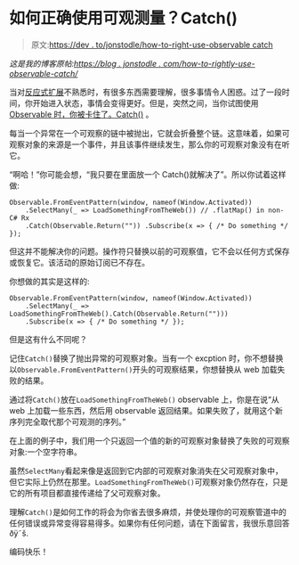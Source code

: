# 如何正确使用可观测量？Catch()

> 原文:[https://dev . to/jonstodle/how-to-right-use-observable catch](https://dev.to/jonstodle/how-to-properly-use-observablecatch)

*这是我的博客原帖:[https://blog . jonstodle . com/how-to-rightly-use-observable-catch/](https://blog.jonstodle.com/how-to-properly-use-observable-catch/)*

当对[反应式扩展](http://reactivex.io/)不熟悉时，有很多东西需要理解，很多事情令人困惑。过了一段时间，你开始进入状态，事情会变得更好。但是，突然之间，当你试图使用 [Observable 时，你被卡住了。Catch()](http://reactivex.io/) 。

每当一个异常在一个可观察的链中被抛出，它就会折叠整个链。这意味着，如果可观察对象的来源是一个事件，并且该事件继续发生，那么你的可观察对象没有在听它。

“啊哈！”你可能会想，“我只要在里面放一个 Catch()就解决了”。所以你试着这样做:

```
Observable.FromEventPattern(window, nameof(Window.Activated))
    .SelectMany(_ => LoadSomethingFromTheWeb()) // .flatMap() in non-C# Rx
    .Catch(Observable.Return("")) .Subscribe(x => { /* Do something */ }); 
```

但这并不能解决你的问题。操作符只替换以前的可观察值，它不会以任何方式保存或恢复它。该活动的原始订阅已不存在。

你想做的其实是这样的:

```
Observable.FromEventPattern(window, nameof(Window.Activated))
    .SelectMany(_ => LoadSomethingFromTheWeb().Catch(Observable.Return("")))
    .Subscribe(x => { /* Do something */ }); 
```

但是这有什么不同呢？

记住`Catch()`替换了抛出异常的可观察对象。当有一个 excption 时，你不想替换以`Observable.FromEventPattern()`开头的可观察结果，你想替换从 web 加载失败的结果。

通过将`Catch()`放在`LoadSomethingFromTheWeb()` observable 上，你是在说“从 web 上加载一些东西，然后用 observable 返回结果。如果失败了，就用这个新序列完全取代那个可观测的序列。”

在上面的例子中，我们用一个只返回一个值的新的可观察对象替换了失败的可观察对象:一个空字符串。

虽然`SelectMany`看起来像是返回到它内部的可观察对象消失在父可观察对象中，但它实际上仍然在那里。`LoadSomethingFromTheWeb()`可观察对象仍然存在，只是它的所有项目都直接传递给了父可观察对象。

理解`Catch()`是如何工作的将会为你省去很多麻烦，并使处理你的可观察管道中的任何错误或异常变得容易得多。如果你有任何问题，请在下面留言，我很乐意回答ðÿ˜š.

编码快乐！